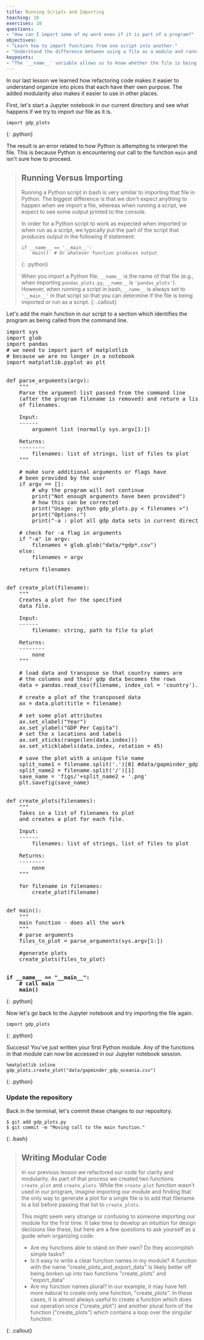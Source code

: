 ```yaml
---
title: Running Scripts and Importing
teaching: 10
exercises: 10
questions:
- "How can I import some of my work even if it is part of a program?"
objectives:
- "Learn how to import functions from one script into another."
- "Understand the difference between using a file as a module and running it as a script or program."
keypoints:
- "The `__name__` variable allows us to know whether the file is being imported or run as a script."
---
```


In our last lesson we learned how refactoring code makes it easier to understand
organize into pices that each have their own purpose. The added modularity also makes
it easier to use in other places.

First, let's start a Jupyter notebook in our current directory
and see what happens if we try to import our file as it is.

~~~
import gdp_plots
~~~
{: .python}

The result is an error related to how Python is attempting to interpret
the file. This is because Python is encountering our call to the function
`main` and isn't sure how to proceed.

> ## Running Versus Importing
>
> Running a Python script in bash is very similar to
> importing that file in Python.
> The biggest difference is that we don't expect anything
> to happen when we import a file,
> whereas when running a script, we expect to see some
> output printed to the console.
>
> In order for a Python script to work as expected
> when imported or when run as a script,
> we typically put the part of the script
> that produces output in the following if statement:
>
> ~~~
> if __name__ == '__main__':
>     main()  # Or whatever function produces output
> ~~~
> {: .python}
>
> When you import a Python file, `__name__` is the name
> of that file (e.g., when importing `pandas_plots.py`,
> `__name__` is `'pandas_plots'`). However, when running a
> script in bash, `__name__` is always set to `'__main__'`
> in that script so that you can determine if the file
> is being imported or run as a script.
{: .callout}

Let's add the main function in our script to a section which identifies the program
as being called from the command line.

<pre>
import sys
import glob
import pandas
# we need to import part of matplotlib
# because we are no longer in a notebook
import matplotlib.pyplot as plt


def parse_arguments(argv):
    """
    Parse the argument list passed from the command line
    (after the program filename is removed) and return a list
    of filenames.

    Input:
    ------
        argument list (normally sys.argv[1:])

    Returns:
    --------
        filenames: list of strings, list of files to plot
    """

    # make sure additional arguments or flags have
    # been provided by the user
    if argv == []:
        # why the program will not continue
        print("Not enough arguments have been provided")
        # how this can be corrected
        print("Usage: python gdp_plots.py < filenames >")
        print("Options:")
        print("-a : plot all gdp data sets in current directory")

    # check for -a flag in arguments
    if "-a" in argv:
        filenames = glob.glob("data/*gdp*.csv")
    else:
        filenames = argv

    return filenames


def create_plot(filename):
    """
    Creates a plot for the specified
    data file.

    Input:
    ------
        filename: string, path to file to plot

    Returns:
    --------
        none
    """

    # load data and transpose so that country names are
    # the columns and their gdp data becomes the rows
    data = pandas.read_csv(filename, index_col = 'country').T

    # create a plot of the transposed data
    ax = data.plot(title = filename)

    # set some plot attributes
    ax.set_xlabel("Year")
    ax.set_ylabel("GDP Per Capita")
    # set the x locations and labels
    ax.set_xticks(range(len(data.index)))
    ax.set_xticklabels(data.index, rotation = 45)

    # save the plot with a unique file name
    split_name1 = filename.split('.')[0] #data/gapminder_gdp_XXX
    split_name2 = filename.split('/')[1]
    save_name = 'figs/'+split_name2 + '.png'
    plt.savefig(save_name)


def create_plots(filenames):
    """
    Takes in a list of filenames to plot
    and creates a plot for each file.

    Input:
    ------
        filenames: list of strings, list of files to plot

    Returns:
    --------
        none
    """

    for filename in filenames:
        create_plot(filename)


def main():
    """
    main function - does all the work
    """
    # parse arguments
    files_to_plot = parse_arguments(sys.argv[1:])

    #generate plots
    create_plots(files_to_plot)
<b>

if __name__ == "__main__":
    # call main
    main()</b>
</pre>
{: .python}

Now let's go back to the Jupyter notebook and try importing the file again.

~~~
import gdp_plots
~~~
{: .python}

Success! You've just written your first Python module. Any of the functions in that module can now be accessed in our Jupyter notebook session.

~~~
%matplotlib inline
gdp_plots.create_plot("data/gapminder_gdp_oceania.csv")
~~~
{: .python}

### Update the repository

Back in the terminal, let's commit these changes to our repository.

~~~
$ git add gdp_plots.py
$ git commit -m "Moving call to the main function."
~~~
{: .bash}

> ## Writing Modular Code
> In our previous lesson we refactored our code for clarity and modularity.
> As part of that process we created two functions `create_plot` and `create_plots`.
> While the `create_plot` function wasn't used in our program, imagine importing our
> module and finding that the only way to generate a plot for a single file
> is to add that filename to a list before passing that list to `create_plots`.
>
> This might seem very strange or confusing to someone importing our module
> for the first time. It take time to develop an intuition for design decisions like
> these, but here are a few questions to ask yourself as a guide when organizing code:
>
>   - Are my functions able to stand on their own? Do they accomplish simple tasks?
>   - Is it easy to write a clear function names in my module?
>     A function with the name "create_plots_and_export_data" is likely better
>     off being borken up into two functions "create_plots" and "export_data"
>   - Are my function names plural?
>      In our example, it may have felt more natural to create only one function,
>      "create_plots". In these cases, it is almost always useful to create a
>      function which does our operation once ("create_plot") and another plural
>      form of the function ("create_plots") which contains a loop over the
>      singular function.
>
{: .callout}
